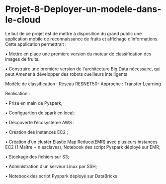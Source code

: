 # Projet-8-Deployer-un-modele-dans-le-cloud
Le but de ce projet est de mettre à disposition du grand public une application mobile de reconnaissance de fruits et affichage d’informations.  Cette application permettrait :

• Mettre en place une première version du moteur de classification des images de fruits. 

• Construire une première version de l'architecture Big Data nécessaire, qui peut Amener à développer des robots cueilleurs intelligents 

Modèle de classification :  Réseau RESNET50- 
Approche : Transfer Learning 

Réalisation : 

• Prise en main de Pyspark; 

• Configuartion de spark en local;

• Découverte l’écosystème AWS : 

• Création des instances EC2 ;

• Création d’un cluster Elastic Map Reduce(EMR) avec plusieurs instances EC2 (1 Maître + n esclaves), Notebook des script Pyspark déployé sur EMR;

• Stockage des fichiers sur S3;

• Administration d’un serveur Linux par SSH;

• Notebook des script Pyspark déployé sur DataBricks
